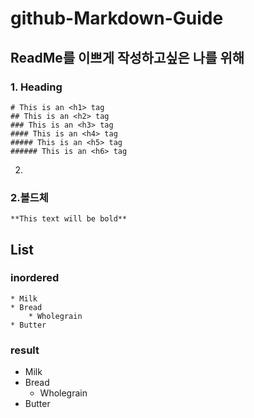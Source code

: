 # github-Markdown-Guide
## ReadMe를 이쁘게 작성하고싶은 나를 위해



### 1. Heading

    # This is an <h1> tag
    ## This is an <h2> tag
    ### This is an <h3> tag
    #### This is an <h4> tag
    ##### This is an <h5> tag
    ###### This is an <h6> tag
    
2.    
### 2.볼드체

    **This text will be bold**


## List

### inordered

    * Milk
    * Bread
        * Wholegrain
    * Butter
    
### result

* Milk
* Bread
    * Wholegrain
* Butter
